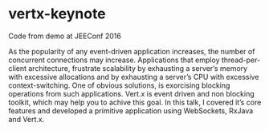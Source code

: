 # vertx-keynote
Code from demo at JEEConf 2016

As the popularity of any event-driven application increases, the number of concurrent connections may increase. Applications that employ thread-per-client architecture, frustrate scalability by exhausting a server’s memory with excessive allocations and by exhausting a server’s CPU with excessive context-switching. One of obvious solutions, is exorcising blocking operations from such applications. Vert.x is event driven and non blocking toolkit, which may help you to achive this goal. In this talk, I covered it’s core features and developed a primitive application using WebSockets, RxJava and Vert.x.
